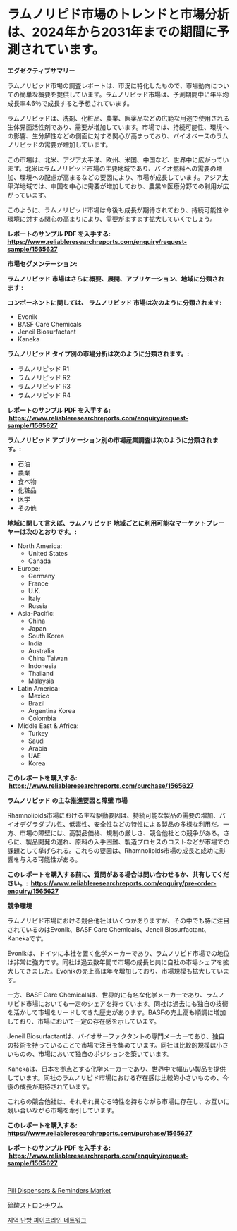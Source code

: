 <p><h1>ラムノリピド市場のトレンドと市場分析は、2024年から2031年までの期間に予測されています。</h1></p><p><strong>エグゼクティブサマリー</strong></p>
<p><p>ラムノリピッド市場の調査レポートは、市況に特化したもので、市場動向についての簡単な概要を提供しています。ラムノリピッド市場は、予測期間中に年平均成長率4.6％で成長すると予想されています。</p><p>ラムノリピッドは、洗剤、化粧品、農業、医薬品などの広範な用途で使用される生体界面活性剤であり、需要が増加しています。市場では、持続可能性、環境への影響、生分解性などの側面に対する関心が高まっており、バイオベースのラムノリピッドの需要が増加しています。</p><p>この市場は、北米、アジア太平洋、欧州、米国、中国など、世界中に広がっています。北米はラムノリピッド市場の主要地域であり、バイオ燃料への需要の増加、環境への配慮が高まるなどの要因により、市場が成長しています。アジア太平洋地域では、中国を中心に需要が増加しており、農業や医療分野での利用が広がっています。</p><p>このように、ラムノリピッド市場は今後も成長が期待されており、持続可能性や環境に対する関心の高まりにより、需要がますます拡大していくでしょう。</p></p>
<p><strong>レポートのサンプル PDF を入手する: <a href="https://www.reliableresearchreports.com/enquiry/request-sample/1565627">https://www.reliableresearchreports.com/enquiry/request-sample/1565627</a></strong></p>
<p><strong>市場セグメンテーション:</strong></p>
<p><strong> ラムノリピッド 市場はさらに概要、展開、アプリケーション、地域に分類されます :</strong></p>
<p><strong>コンポーネントに関しては、 ラムノリピッド 市場は次のように分類されます: &nbsp;</strong></p>
<p><ul><li>Evonik</li><li>BASF Care Chemicals</li><li>Jeneil Biosurfactant</li><li>Kaneka</li></ul></p>
<p><strong> ラムノリピッド タイプ別の市場分析は次のように分類されます。:</strong></p>
<p><ul><li>ラムノリピッド R1</li><li>ラムノリピッド R2</li><li>ラムノリピッド R3</li><li>ラムノリピッド R4</li></ul></p>
<p><strong>レポートのサンプル PDF を入手する: &nbsp;<a href="https://www.reliableresearchreports.com/enquiry/request-sample/1565627">https://www.reliableresearchreports.com/enquiry/request-sample/1565627</a></strong></p>
<p><strong> ラムノリピッド アプリケーション別の市場産業調査は次のように分類されます。:</strong></p>
<p><ul><li>石油</li><li>農業</li><li>食べ物</li><li>化粧品</li><li>医学</li><li>その他</li></ul></p>
<p><strong>地域に関して言えば、ラムノリピッド 地域ごとに利用可能なマーケットプレーヤーは次のとおりです。:</strong></p>
<p><ul>
    <li>
        North America:
        <ul>
            <li>United States</li>
            <li>Canada</li>
        </ul>
    </li>
    <li>
        Europe:
        <ul>
            <li>Germany</li>
            <li>France</li>
            <li>U.K.</li>
            <li>Italy</li>
            <li>Russia</li>
        </ul>
    </li>
    <li>
        Asia-Pacific:
        <ul>
            <li>China</li>
            <li>Japan</li>
            <li>South Korea</li>
            <li>India</li>
            <li>Australia</li>
            <li>China Taiwan</li>
            <li>Indonesia</li>
            <li>Thailand</li>
            <li>Malaysia</li>
        </ul>
    </li>
    <li>
        Latin America:
        <ul>
            <li>Mexico</li>
            <li>Brazil</li>
            <li>Argentina Korea</li>
            <li>Colombia</li>
        </ul>
    </li>
    <li>
        Middle East & Africa:
        <ul>
            <li>Turkey</li>
            <li>Saudi</li>
            <li>Arabia</li>
            <li>UAE</li>
            <li>Korea</li>
        </ul>
    </li>
    </ul></p>
<p><strong>このレポートを購入する: &nbsp;<a href="https://www.reliableresearchreports.com/purchase/1565627">https://www.reliableresearchreports.com/purchase/1565627</a></strong></p>
<p><strong>ラムノリピッド の主な推進要因と障壁 市場</strong></p>
<p><p>Rhamnolipids市場における主な駆動要因は、持続可能な製品の需要の増加、バイオデグラダブル性、低毒性、安全性などの特性による製品の多様な利用だ。一方、市場の障壁には、高製品価格、規制の厳しさ、競合他社との競争がある。さらに、製品開発の遅れ、原料の入手困難、製造プロセスのコストなどが市場での課題として挙げられる。これらの要因は、Rhamnolipids市場の成長と成功に影響を与える可能性がある。</p></p>
<p><strong>このレポートを購入する前に、質問がある場合は問い合わせるか、共有してください。:&nbsp; <a href="https://www.reliableresearchreports.com/enquiry/pre-order-enquiry/1565627">https://www.reliableresearchreports.com/enquiry/pre-order-enquiry/1565627</a></strong></p>
<p><strong>競争環境</strong></p>
<p><p>ラムノリピド市場における競合他社はいくつかありますが、その中でも特に注目されているのはEvonik、BASF Care Chemicals、Jeneil Biosurfactant、Kanekaです。</p><p>Evonikは、ドイツに本社を置く化学メーカーであり、ラムノリピド市場での地位は非常に強力です。同社は過去数年間で市場の成長と共に自社の市場シェアを拡大してきました。Evonikの売上高は年々増加しており、市場規模も拡大しています。</p><p>一方、BASF Care Chemicalsは、世界的に有名な化学メーカーであり、ラムノリピド市場においても一定のシェアを持っています。同社は過去にも独自の技術を活かして市場をリードしてきた歴史があります。BASFの売上高も順調に増加しており、市場において一定の存在感を示しています。</p><p>Jeneil Biosurfactantは、バイオサーファクタントの専門メーカーであり、独自の技術を持っていることで市場で注目を集めています。同社は比較的規模は小さいものの、市場において独自のポジションを築いています。</p><p>Kanekaは、日本を拠点とする化学メーカーであり、世界中で幅広い製品を提供しています。同社のラムノリピド市場における存在感は比較的小さいものの、今後の成長が期待されています。</p><p>これらの競合他社は、それぞれ異なる特性を持ちながら市場に存在し、お互いに競い合いながら市場を牽引しています。</p></p>
<p><strong>このレポートを購入する: &nbsp; <a href="https://www.reliableresearchreports.com/purchase/1565627">https://www.reliableresearchreports.com/purchase/1565627</a></strong></p>
<p><strong>レポートのサンプル PDF を入手する: &nbsp;<a href="https://www.reliableresearchreports.com/enquiry/request-sample/1565627">https://www.reliableresearchreports.com/enquiry/request-sample/1565627</a></strong><strong></strong></p>
<p>&nbsp;</p>
<p><p><a href="https://github.com/Airanohannonzb68e5pb53oc1/Market-Research-Report-List-1/blob/main/pill-dispensers-reminders-market.md">Pill Dispensers & Reminders Market</a></p><p><a href="https://medium.com/@ryleebauch2023/%E3%82%B9%E3%83%88%E3%83%AD%E3%83%B3%E3%83%81%E3%82%A6%E3%83%A0%E7%A1%AB%E9%85%B8%E5%B8%82%E5%A0%B4%E5%88%86%E6%9E%90-%E3%81%9D%E3%81%AEcagr-%E5%B8%82%E5%A0%B4%E3%82%BB%E3%82%B0%E3%83%A1%E3%83%B3%E3%83%86%E3%83%BC%E3%82%B7%E3%83%A7%E3%83%B3-%E3%81%8A%E3%82%88%E3%81%B3%E3%82%B0%E3%83%AD%E3%83%BC%E3%83%90%E3%83%AB%E7%94%A3%E6%A5%AD%E6%A6%82%E8%A6%81-d6c4eac44642">硫酸ストロンチウム</a></p><p><a href="https://github.com/JeromeRtyau89966/Market-Research-Report-List-1/blob/main/99193895138.md">지역 난방 파이프라인 네트워크</a></p></p>